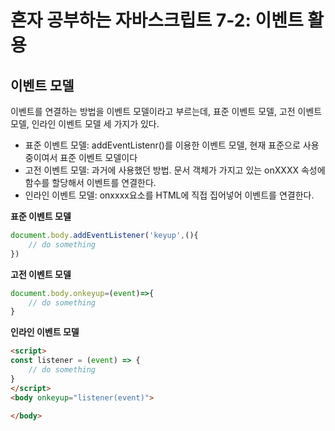 # 혼자 공부하는 자바스크립트 7-2: 이벤트 활용

## 이벤트 모델

이벤트를 연결하는 방법을 이벤트 모델이라고 부르는데, 표준 이벤트 모델, 고전 이벤트 모델, 인라인 이벤트 모델 세 가지가 있다.

- 표준 이벤트 모델: addEventListenr()를 이용한 이벤트 모델, 현재 표준으로 사용중이여서 표준 이벤트 모델이다
- 고전 이벤트 모델: 과거에 사용했던 방법. 문서 객체가 가지고 있는 onXXXX 속성에 함수를 할당해서 이벤트를 연결한다.
- 인라인 이벤트 모델: onxxxx요소를 HTML에 직접 집어넣어 이벤트를 연결한다.

<b>표준 이벤트 모델</b>

```javascript
document.body.addEventListener('keyup',(){
	// do something
})
```

<b>고전 이벤트 모델</b>

```javascript
document.body.onkeyup=(event)=>{
	// do something
}
```
<b>인라인 이벤트 모델</b>

```HTML
<script>
const listener = (event) => {
	// do something
}
</script>
<body onkeyup="listener(event)">

</body>
```

